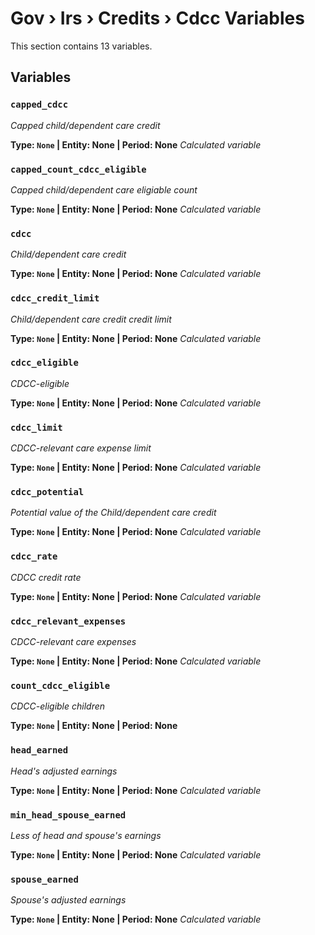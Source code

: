 # Gov › Irs › Credits › Cdcc Variables

This section contains 13 variables.

## Variables

### `capped_cdcc`
*Capped child/dependent care credit*

**Type: `None` | Entity: None | Period: None**
*Calculated variable*

### `capped_count_cdcc_eligible`
*Capped child/dependent care eligiable count*

**Type: `None` | Entity: None | Period: None**
*Calculated variable*

### `cdcc`
*Child/dependent care credit*

**Type: `None` | Entity: None | Period: None**
*Calculated variable*

### `cdcc_credit_limit`
*Child/dependent care credit credit limit*

**Type: `None` | Entity: None | Period: None**
*Calculated variable*

### `cdcc_eligible`
*CDCC-eligible*

**Type: `None` | Entity: None | Period: None**
*Calculated variable*

### `cdcc_limit`
*CDCC-relevant care expense limit*

**Type: `None` | Entity: None | Period: None**
*Calculated variable*

### `cdcc_potential`
*Potential value of the Child/dependent care credit*

**Type: `None` | Entity: None | Period: None**
*Calculated variable*

### `cdcc_rate`
*CDCC credit rate*

**Type: `None` | Entity: None | Period: None**
*Calculated variable*

### `cdcc_relevant_expenses`
*CDCC-relevant care expenses*

**Type: `None` | Entity: None | Period: None**
*Calculated variable*

### `count_cdcc_eligible`
*CDCC-eligible children*

**Type: `None` | Entity: None | Period: None**

### `head_earned`
*Head's adjusted earnings*

**Type: `None` | Entity: None | Period: None**
*Calculated variable*

### `min_head_spouse_earned`
*Less of head and spouse's earnings*

**Type: `None` | Entity: None | Period: None**
*Calculated variable*

### `spouse_earned`
*Spouse's adjusted earnings*

**Type: `None` | Entity: None | Period: None**
*Calculated variable*
